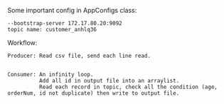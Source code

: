Some important config in AppConfigs class: 


    --bootstrap-server 172.17.80.20:9092
    topic name: customer_anhlq36



Workflow:


    Producer: Read csv file, send each line read. 
    
    
    Consumer: An infinity loop. 
              Add all id in output file into an arraylist. 
              Read each record in topic, check all the condition (age, orderNum, id not duplicate) then write to output file.


